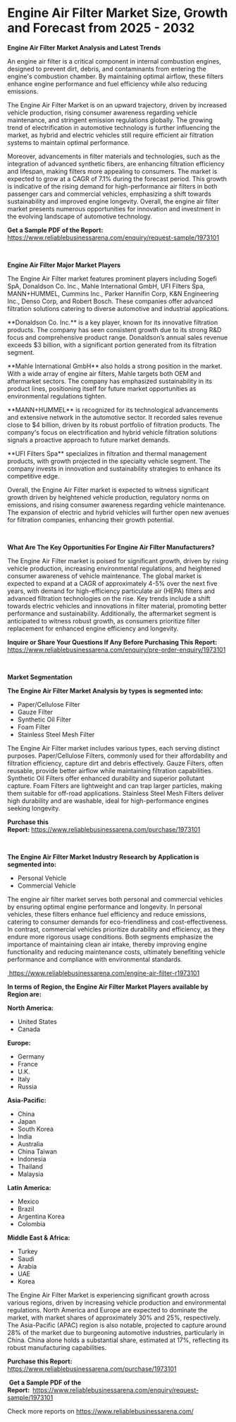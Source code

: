 <p><h1>Engine Air Filter Market Size, Growth and Forecast from 2025 - 2032</h1></p><p><strong>Engine Air Filter Market Analysis and Latest Trends</strong></p>
<p><p>An engine air filter is a critical component in internal combustion engines, designed to prevent dirt, debris, and contaminants from entering the engine's combustion chamber. By maintaining optimal airflow, these filters enhance engine performance and fuel efficiency while also reducing emissions. </p><p>The Engine Air Filter Market is on an upward trajectory, driven by increased vehicle production, rising consumer awareness regarding vehicle maintenance, and stringent emission regulations globally. The growing trend of electrification in automotive technology is further influencing the market, as hybrid and electric vehicles still require efficient air filtration systems to maintain optimal performance.</p><p>Moreover, advancements in filter materials and technologies, such as the integration of advanced synthetic fibers, are enhancing filtration efficiency and lifespan, making filters more appealing to consumers. The market is expected to grow at a CAGR of 7.1% during the forecast period. This growth is indicative of the rising demand for high-performance air filters in both passenger cars and commercial vehicles, emphasizing a shift towards sustainability and improved engine longevity. Overall, the engine air filter market presents numerous opportunities for innovation and investment in the evolving landscape of automotive technology.</p></p>
<p><strong>Get a Sample PDF of the Report:&nbsp;</strong> <a href="https://www.reliablebusinessarena.com/enquiry/request-sample/1973101?utm_campaign=1990&utm_medium=2&utm_source=Github&utm_content=ia&utm_term=18022025&utm_id=engine-air-filter">https://www.reliablebusinessarena.com/enquiry/request-sample/1973101</a></p>
<p>&nbsp;</p>
<p><strong>Engine Air Filter Major Market Players</strong></p>
<p><p>The Engine Air Filter market features prominent players including Sogefi SpA, Donaldson Co. Inc., Mahle International GmbH, UFI Filters Spa, MANN+HUMMEL, Cummins Inc., Parker Hannifin Corp, K&N Engineering Inc., Denso Corp, and Robert Bosch. These companies offer advanced filtration solutions catering to diverse automotive and industrial applications.</p><p>**Donaldson Co. Inc.** is a key player, known for its innovative filtration products. The company has seen consistent growth due to its strong R&D focus and comprehensive product range. Donaldson’s annual sales revenue exceeds $3 billion, with a significant portion generated from its filtration segment.</p><p>**Mahle International GmbH** also holds a strong position in the market. With a wide array of engine air filters, Mahle targets both OEM and aftermarket sectors. The company has emphasized sustainability in its product lines, positioning itself for future market opportunities as environmental regulations tighten.</p><p>**MANN+HUMMEL** is recognized for its technological advancements and extensive network in the automotive sector. It recorded sales revenue close to $4 billion, driven by its robust portfolio of filtration products. The company's focus on electrification and hybrid vehicle filtration solutions signals a proactive approach to future market demands.</p><p>**UFI Filters Spa** specializes in filtration and thermal management products, with growth projected in the specialty vehicle segment. The company invests in innovation and sustainability strategies to enhance its competitive edge.</p><p>Overall, the Engine Air Filter market is expected to witness significant growth driven by heightened vehicle production, regulatory norms on emissions, and rising consumer awareness regarding vehicle maintenance. The expansion of electric and hybrid vehicles will further open new avenues for filtration companies, enhancing their growth potential.</p></p>
<p>&nbsp;</p>
<p><strong>What Are The Key Opportunities For Engine Air Filter Manufacturers?</strong></p>
<p><p>The Engine Air Filter market is poised for significant growth, driven by rising vehicle production, increasing environmental regulations, and heightened consumer awareness of vehicle maintenance. The global market is expected to expand at a CAGR of approximately 4-5% over the next five years, with demand for high-efficiency particulate air (HEPA) filters and advanced filtration technologies on the rise. Key trends include a shift towards electric vehicles and innovations in filter material, promoting better performance and sustainability. Additionally, the aftermarket segment is anticipated to witness robust growth, as consumers prioritize filter replacement for enhanced engine efficiency and longevity.</p></p>
<p><strong>Inquire or Share Your Questions If Any Before Purchasing This Report:</strong> <a href="https://www.reliablebusinessarena.com/enquiry/pre-order-enquiry/1973101?utm_campaign=1990&utm_medium=2&utm_source=Github&utm_content=ia&utm_term=18022025&utm_id=engine-air-filter">https://www.reliablebusinessarena.com/enquiry/pre-order-enquiry/1973101</a></p>
<p>&nbsp;</p>
<p><strong>Market Segmentation</strong></p>
<p><strong>The Engine Air Filter Market Analysis by types is segmented into:</strong></p>
<p><ul><li>Paper/Cellulose Filter</li><li>Gauze Filter</li><li>Synthetic Oil Filter</li><li>Foam Filter</li><li>Stainless Steel Mesh Filter</li></ul></p>
<p><p>The Engine Air Filter market includes various types, each serving distinct purposes. Paper/Cellulose Filters, commonly used for their affordability and filtration efficiency, capture dirt and debris effectively. Gauze Filters, often reusable, provide better airflow while maintaining filtration capabilities. Synthetic Oil Filters offer enhanced durability and superior pollutant capture. Foam Filters are lightweight and can trap larger particles, making them suitable for off-road applications. Stainless Steel Mesh Filters deliver high durability and are washable, ideal for high-performance engines seeking longevity.</p></p>
<p><strong>Purchase this Report:&nbsp;</strong><a href="https://www.reliablebusinessarena.com/purchase/1973101?utm_campaign=1990&utm_medium=2&utm_source=Github&utm_content=ia&utm_term=18022025&utm_id=engine-air-filter">https://www.reliablebusinessarena.com/purchase/1973101</a></p>
<p>&nbsp;</p>
<p><strong>The Engine Air Filter Market Industry Research by Application is segmented into:</strong></p>
<p><ul><li>Personal Vehicle</li><li>Commercial Vehicle</li></ul></p>
<p><p>The engine air filter market serves both personal and commercial vehicles by ensuring optimal engine performance and longevity. In personal vehicles, these filters enhance fuel efficiency and reduce emissions, catering to consumer demands for eco-friendliness and cost-effectiveness. In contrast, commercial vehicles prioritize durability and efficiency, as they endure more rigorous usage conditions. Both segments emphasize the importance of maintaining clean air intake, thereby improving engine functionality and reducing maintenance costs, ultimately benefiting vehicle performance and compliance with environmental standards.</p></p>
<p><a href="https://www.reliablebusinessarena.com/engine-air-filter-r1973101?utm_campaign=1990&utm_medium=2&utm_source=Github&utm_content=ia&utm_term=18022025&utm_id=engine-air-filter">&nbsp;https://www.reliablebusinessarena.com/engine-air-filter-r1973101</a></p>
<p><strong>In terms of Region, the Engine Air Filter Market Players available by Region are:</strong></p>
<p>
    <p> <strong> North America: </strong>
        <ul>
            <li>United States</li>
            <li>Canada</li>
        </ul>
        </p> 
    <p> <strong> Europe: </strong>
        <ul>
            <li>Germany</li>
            <li>France</li>
            <li>U.K.</li>
            <li>Italy</li>
            <li>Russia</li>
        </ul>
        </p> 
    <p> <strong> Asia-Pacific: </strong>
        <ul>
            <li>China</li>
            <li>Japan</li>
            <li>South Korea</li>
            <li>India</li>
            <li>Australia</li>
            <li>China Taiwan</li>
            <li>Indonesia</li>
            <li>Thailand</li>
            <li>Malaysia</li>
        </ul>
        </p> 
    <p> <strong> Latin America: </strong>
        <ul>
            <li>Mexico</li>
            <li>Brazil</li>
            <li>Argentina Korea</li>
            <li>Colombia</li>
        </ul>
        </p> 
    <p> <strong> Middle East & Africa: </strong>
        <ul>
            <li>Turkey</li>
            <li>Saudi</li>
            <li>Arabia</li>
            <li>UAE</li>
            <li>Korea</li>
        </ul>
    </p>
    </p>
<p><p>The Engine Air Filter Market is experiencing significant growth across various regions, driven by increasing vehicle production and environmental regulations. North America and Europe are expected to dominate the market, with market shares of approximately 30% and 25%, respectively. The Asia-Pacific (APAC) region is also notable, projected to capture around 28% of the market due to burgeoning automotive industries, particularly in China. China alone holds a substantial share, estimated at 17%, reflecting its robust manufacturing capabilities.</p></p>
<p><strong>Purchase this Report: </strong><a href="https://www.reliablebusinessarena.com/purchase/1973101?utm_campaign=1990&utm_medium=2&utm_source=Github&utm_content=ia&utm_term=18022025&utm_id=engine-air-filter">https://www.reliablebusinessarena.com/purchase/1973101</a></p>
<p>&nbsp;<strong>Get a Sample PDF of the Report:&nbsp;&nbsp;</strong><a href="https://www.reliablebusinessarena.com/enquiry/request-sample/1973101?utm_campaign=1990&utm_medium=2&utm_source=Github&utm_content=ia&utm_term=18022025&utm_id=engine-air-filter">https://www.reliablebusinessarena.com/enquiry/request-sample/1973101</a></p>
<p><strong></strong></p>
<p>Check more reports on <a href="https://www.reliablebusinessarena.com/?utm_campaign=1990&utm_medium=2&utm_source=Github&utm_content=ia&utm_term=18022025&utm_id=engine-air-filter">https://www.reliablebusinessarena.com/</a></p>